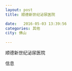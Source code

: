 ```yaml
--- 
layout: post 
title: 顺德新世纪泌尿医院

date:   2016-05-03 13:39:56 
categories: 其他  
city: 佛山
  
--- 
```

   
顺德新世纪泌尿医院

信息

